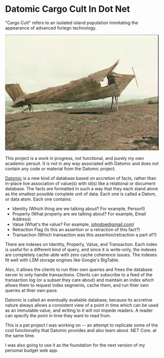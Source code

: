 # Datomic Cargo Cult In Dot Net

"Cargo Cult" refers to an isolated island population immitating the appearance of advanced foriegn technology. 

![Picture of fake airplane](https://github.com/forestjohnsonilm/DatomicCargoCultInDotNet/blob/master/cargo-cult.jpg?raw=true)

This project is a work in progress, not functional, and purely my own academic persuit. It is not in any way associated with Datomic and does not contain any code or material from the Datomic project.

[Datomic](http://www.datomic.com/) is a new kind of database based on accretion of facts, rather than in-place live association of value(s) with id(s) like a relational or document database. The facts are formatted in such a way that they each stand alone as the smallest possible complete unit of data. Each one is called a Datom, or data atom. Each one contains: 

* Identity        (Which thing are we talking about? For example, Person1)
* Property        (What property are we talking about? For example, Email Address)
* Value           (What's the value? For example, johndoe@gmail.com)
* Retraction Flag (Is this an assertion or a retraction of this fact?)
* Transaction     (Which transaction was this assertion/retraction a part of?)

There are indexes on Identity, Property, Value, and Transaction.  Each index is useful for a different kind of query, and since it is write-only, the indexes are completely cache-able with zero cache coherence issues. The indexes fit well with LSM storage engines like Google's BigTable. 

Also, it allows the clients to run thier own queries and frees the database server to only handle transactions. Clients can subscribe to a feed of the transaction log (or a subset they care about) and maintain an index which allows them to request index segments, cache them, and run thier own queries at thier own pace. 

Datomic is called an eventually avaliable database, because its accretive nature always allows a consistent view of a point in time which can be used as an immutable value, and writing to it will not impede readers. A reader can specify the point in time they want to read from.

This is a pet project I was working on -- an attempt to replicate some of the cool functionality that Datomic provides and also learn about .NET Core. at the same time.

I was also going to use it as the foundation for the next version of my personal budget web app. 



